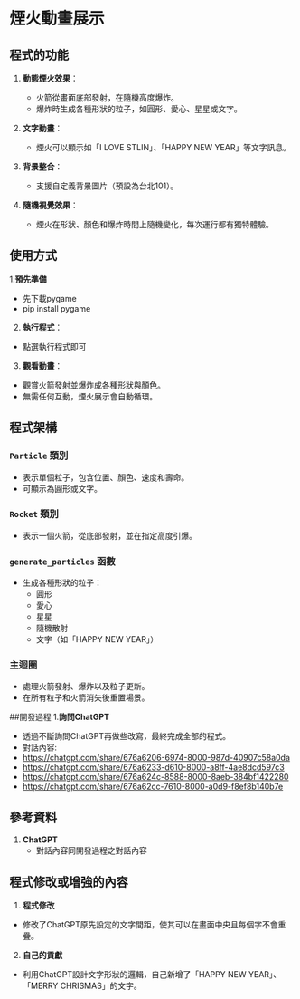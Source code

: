# 煙火動畫展示


## 程式的功能
1. **動態煙火效果**：
   - 火箭從畫面底部發射，在隨機高度爆炸。
   - 爆炸時生成各種形狀的粒子，如圓形、愛心、星星或文字。

2. **文字動畫**：
   - 煙火可以顯示如「I LOVE STLIN」、「HAPPY NEW YEAR」等文字訊息。

3. **背景整合**：
   - 支援自定義背景圖片（預設為台北101）。

4. **隨機視覺效果**：
   - 煙火在形狀、顏色和爆炸時間上隨機變化，每次運行都有獨特體驗。


## 使用方式
1.**預先準備**
  - 先下載pygame
  - pip install pygame
  
2. **執行程式**：
  - 點選執行程式即可

3. **觀看動畫**：
  - 觀賞火箭發射並爆炸成各種形狀與顏色。
  - 無需任何互動，煙火展示會自動循環。

## 程式架構

### `Particle` 類別
- 表示單個粒子，包含位置、顏色、速度和壽命。
- 可顯示為圓形或文字。

### `Rocket` 類別
- 表示一個火箭，從底部發射，並在指定高度引爆。

### `generate_particles` 函數
- 生成各種形狀的粒子：
  - 圓形
  - 愛心
  - 星星
  - 隨機散射
  - 文字（如「HAPPY NEW YEAR」）

### 主迴圈
- 處理火箭發射、爆炸以及粒子更新。
- 在所有粒子和火箭消失後重置場景。
  
##開發過程
1.**詢問ChatGPT**
  - 透過不斷詢問ChatGPT再做些改寫，最終完成全部的程式。
  - 對話內容:
   - https://chatgpt.com/share/676a6206-6974-8000-987d-40907c58a0da
   - https://chatgpt.com/share/676a6233-d610-8000-a8ff-4ae8dcd597c3
   - https://chatgpt.com/share/676a624c-8588-8000-8aeb-384bf1422280
   - https://chatgpt.com/share/676a62cc-7610-8000-a0d9-f8ef8b140b7e

## 參考資料
1. **ChatGPT**
   - 對話內容同開發過程之對話內容

## 程式修改或增強的內容
1. **程式修改**
  - 修改了ChatGPT原先設定的文字間距，使其可以在畫面中央且每個字不會重疊。
2. **自己的貢獻**
  - 利用ChatGPT設計文字形狀的邏輯，自己新增了「HAPPY NEW YEAR」、「MERRY CHRISMAS」的文字。

